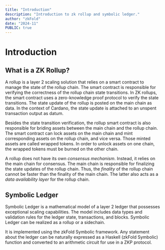 ```yaml
---
title: "Introduction"
description: "Introduction to zk rollup and symbolic ledger."
author: "zkFold"
date: "2024-11"
PUBLIC: true
---
```


# Introduction

## What is a ZK Rollup?

A rollup is a layer 2 scaling solution that relies on a smart contract to manage the state of the rollup chain. The smart contract is responsible for verifying the correctness of the rollup chain state transitions. In ZK rollups, the smart contract uses a zero-knowledge proof protocol to verify the state transitions. The state update of the rollup is posted on the main chain as data. In the context of Cardano, the state update is attached to an unspent transaction output as datum.

Besides the state transition verification, the rollup smart contract is also responsible for briding assets between the main chain and the rollup chain. The smart contract can lock assets on the main chain and mint corresponding assets on the rollup chain, and vice versa. Those minted assets are called wrapped tokens. In order to unlock assets on one chain, the wrapped tokens must be burned on the other chain.

A rollup does not have its own _consensus mechanism_. Instead, it relies on the main chain for consensus. The main chain is responsible for finalizing the state updates of the rollup chain. Thus, the _finality_ of the rollup chain cannot be faster than the finality of the main chain. The latter also acts as a _data availability layer_ for the rollup chain.

## Symbolic Ledger

Symbolic Ledger is a mathematical model of a layer 2 ledger that possesses exceptional scaling capabilities. The model includes data types and validation rules for the ledger state, transactions, and blocks. Symbolic Ledger can be realized as a rollup or a sidechain.

It is implemented using the zkFold Symbolic framework. Any statement about the ledger can be naturally expressed as a Haskell (zkFold Symbolic) function and converted to an arithmetic circuit for use in a ZKP protocol.